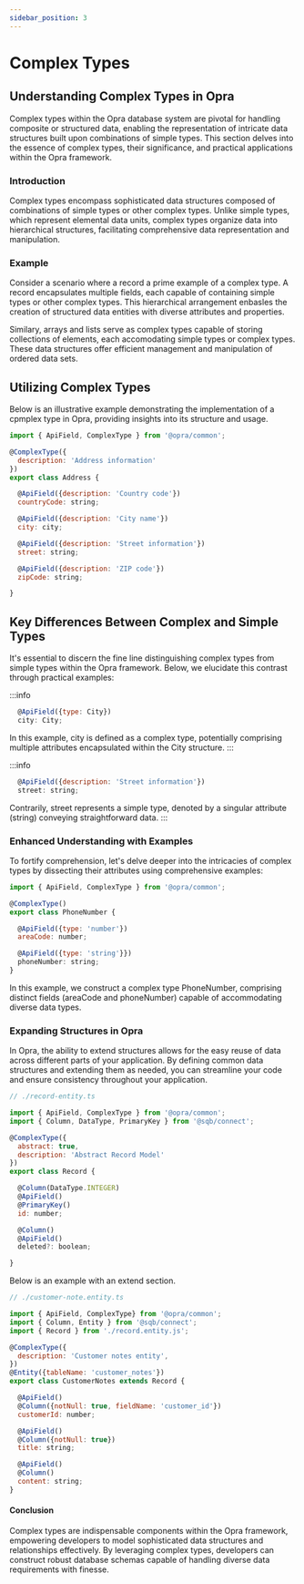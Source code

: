 ```yaml
---
sidebar_position: 3
---
```


# Complex Types

## Understanding Complex Types in Opra
Complex types within the Opra database system are pivotal for handling composite or structured data, enabling the representation of intricate data structures built upon combinations of simple types. This section delves into the essence of complex types, their significance, and practical applications within the Opra framework.

### Introduction
Complex types encompass sophisticated data structures composed of combinations of simple types or other complex types. Unlike simple types, which represent elemental data units, complex types organize data into hierarchical structures, facilitating comprehensive data representation and manipulation.

### Example

Consider a scenario where a record a prime example of a complex type. A record encapsulates multiple fields, each capable of containing simple types or other complex types. This hierarchical arrangement enbasles the creation of structured data entities with diverse attributes and properties.

Similary, arrays and lists serve as complex types capable of storing collections of elements, each accomodating simple types or complex types. These data structures offer efficient management and manipulation of ordered data sets.

## Utilizing Complex Types

Below is an illustrative example demonstrating the implementation of a cpmplex type in Opra, providing insights into its structure and usage.

```jsx
import { ApiField, ComplexType } from '@opra/common';

@ComplexType({
  description: 'Address information'
})
export class Address {

  @ApiField({description: 'Country code'})
  countryCode: string;

  @ApiField({description: 'City name'})
  city: city;

  @ApiField({description: 'Street information'})
  street: string;

  @ApiField({description: 'ZIP code'})
  zipCode: string;

}
```

## Key Differences Between Complex and Simple Types

It's essential to discern the fine line distinguishing complex types from simple types within the Opra framework. Below, we elucidate this contrast through practical examples:

:::info
```jsx
  @ApiField({type: City})
  city: City;
```
In this example, city is defined as a complex type, potentially comprising multiple attributes encapsulated within the City structure.
:::

:::info
```jsx
  @ApiField({description: 'Street information'})
  street: string;
```
Contrarily, street represents a simple type, denoted by a singular attribute (string) conveying straightforward data.
:::

### Enhanced Understanding with Examples
To fortify comprehension, let's delve deeper into the intricacies of complex types by dissecting their attributes using comprehensive examples:

```jsx
import { ApiField, ComplexType } from '@opra/common';

@ComplexType()
export class PhoneNumber {

  @ApiField({type: 'number'})
  areaCode: number;

  @ApiField({type: 'string'}})
  phoneNumber: string;
}
```

In this example, we construct a complex type PhoneNumber, comprising distinct fields (areaCode and phoneNumber) capable of accommodating diverse data types.

### Expanding Structures in Opra

In Opra, the ability to extend structures allows for the easy reuse of data across different parts of your application. By defining common data structures and extending them as needed, you can streamline your code and ensure consistency throughout your application.

```jsx
// ./record-entity.ts

import { ApiField, ComplexType } from '@opra/common';
import { Column, DataType, PrimaryKey } from '@sqb/connect';

@ComplexType({
  abstract: true,
  description: 'Abstract Record Model'
})
export class Record {

  @Column(DataType.INTEGER)
  @ApiField()
  @PrimaryKey()
  id: number;

  @Column()
  @ApiField()
  deleted?: boolean;

}
```

Below is an example with an extend section.

```jsx
// ./customer-note.entity.ts

import { ApiField, ComplexType} from '@opra/common';
import { Column, Entity } from '@sqb/connect';
import { Record } from './record.entity.js';

@ComplexType({
  description: 'Customer notes entity',
})
@Entity({tableName: 'customer_notes'})
export class CustomerNotes extends Record {

  @ApiField()
  @Column({notNull: true, fieldName: 'customer_id'})
  customerId: number;

  @ApiField()
  @Column({notNull: true})
  title: string;

  @ApiField()
  @Column()
  content: string;
}
```

#### Conclusion
Complex types are indispensable components within the Opra framework, empowering developers to model sophisticated data structures and relationships effectively. By leveraging complex types, developers can construct robust database schemas capable of handling diverse data requirements with finesse.